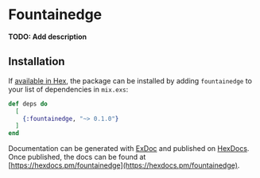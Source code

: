 # Fountainedge

**TODO: Add description**

## Installation

If [available in Hex](https://hex.pm/docs/publish), the package can be installed
by adding `fountainedge` to your list of dependencies in `mix.exs`:

```elixir
def deps do
  [
    {:fountainedge, "~> 0.1.0"}
  ]
end
```

Documentation can be generated with [ExDoc](https://github.com/elixir-lang/ex_doc)
and published on [HexDocs](https://hexdocs.pm). Once published, the docs can
be found at [https://hexdocs.pm/fountainedge](https://hexdocs.pm/fountainedge).

